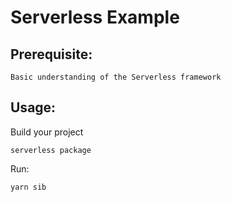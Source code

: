 # Serverless Example

## Prerequisite:

```
Basic understanding of the Serverless framework
```

## Usage:

Build your project
```
serverless package
```

Run:
```
yarn sib 
```